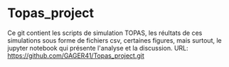 # Topas_project

Ce git contient les scripts de simulation TOPAS, les réultats de ces simulations sous forme de fichiers csv, certaines figures, mais surtout, le jupyter notebook qui présente l'analyse et la discussion.
URL: https://github.com/GAGER41/Topas_project.git
